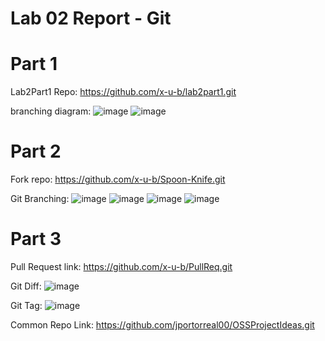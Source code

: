 # Lab 02 Report - Git

# Part 1

Lab2Part1 Repo: https://github.com/x-u-b/lab2part1.git

branching diagram:
![image](https://user-images.githubusercontent.com/86938356/150654227-78e476e1-dd8e-4f35-bf8a-a4af4f33dbd7.png)
![image](https://user-images.githubusercontent.com/86938356/150654271-1c27a850-e799-483e-bcdf-b36ee9d26c10.png)

# Part 2

Fork repo: https://github.com/x-u-b/Spoon-Knife.git

Git Branching: 
![image](https://user-images.githubusercontent.com/86938356/150654825-388200bc-ccbf-441d-94f7-3f105828372e.png)
![image](https://user-images.githubusercontent.com/86938356/150654926-3f625660-cc25-4eec-b19a-6471d7f81ca6.png)
![image](https://user-images.githubusercontent.com/86938356/150655063-3d750c58-c937-4f82-9772-70173e2a891e.png)
![image](https://user-images.githubusercontent.com/86938356/150655138-6a58f64f-cf32-41e0-9ff1-af01fcbbf764.png)

# Part 3

Pull Request link: https://github.com/x-u-b/PullReq.git

Git Diff:
![image](https://user-images.githubusercontent.com/86938356/150723770-01a939d2-9620-483d-b941-b4b78ebff775.png)

Git Tag:
![image](https://user-images.githubusercontent.com/86938356/150724381-bbfce023-f205-4b07-9fe0-a98b89be9ab2.png)

Common Repo Link: https://github.com/jportorreal00/OSSProjectIdeas.git
